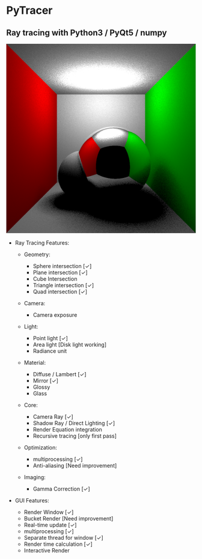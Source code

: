 # PyTracer

## Ray tracing with Python3 / PyQt5 / numpy

![alt text](test.png)

* Ray Tracing Features:
  * Geometry:
    * Sphere intersection [✓]
    * Plane intersection [✓]
    * Cube Intersection
    * Triangle intersection [✓]
    * Quad intersection [✓]

  * Camera:
    * Camera exposure

  * Light:
    * Point light [✓]
    * Area light [Disk light working]
    * Radiance unit

  * Material:
    * Diffuse / Lambert [✓]
    * Mirror [✓]
    * Glossy
    * Glass

  * Core:
    * Camera Ray [✓]
    * Shadow Ray / Direct Lighting [✓]
    * Render Equation integration
    * Recursive tracing [only first pass]

  * Optimization:
    * multiprocessing [✓]
    * Anti-aliasing [Need improvement]

  * Imaging:
    * Gamma Correction [✓]

* GUI Features:
  * Render Window [✓]
  * Bucket Render [Need improvement]
  * Real-time update [✓]
  * multiprocessing [✓]
  * Separate thread for window [✓]
  * Render time calculation [✓]
  * Interactive Render
